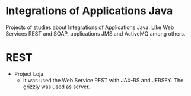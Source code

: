# Integrations of Applications Java
Projects of studies about Integrations of Applications Java. Like Web Services REST and SOAP, applications JMS and ActiveMQ among others.

# REST
- Project Loja:
    - It was used the Web Service REST with JAX-RS and JERSEY. The grizzly was used as server.
